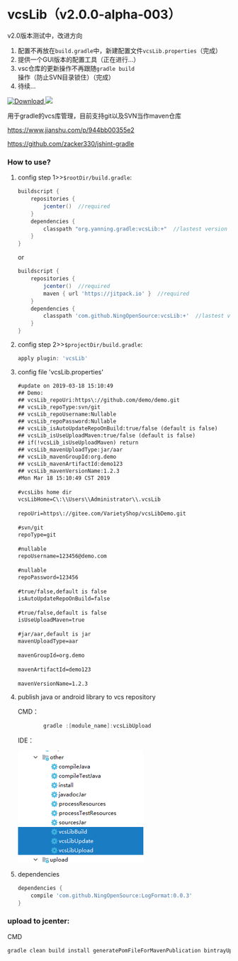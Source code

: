 # vcsLib（v2.0.0-alpha-003）

v2.0版本测试中，改进方向
1. 配置不再放在`build.gradle`中，新建配置文件`vcsLib.properties`（完成）
1. 提供一个GUI版本的配置工具（正在进行...）
1. vsc仓库的更新操作不再跟随`gradle build`操作（防止SVN目录锁住）（完成）
1. 待续...





[![Download](https://api.bintray.com/packages/ningopensource/maven/vcsLib/images/download.svg) ](https://bintray.com/ningopensource/maven/vcsLib)
[![](https://jitpack.io/v/NingOpenSource/vcsLib.svg)](https://jitpack.io/#NingOpenSource/vcsLib)


用于gradle的vcs库管理，目前支持git以及SVN当作maven仓库

https://www.jianshu.com/p/944bb00355e2

https://github.com/zacker330/jshint-gradle
### How to use?

1. config step 1>>`$rootDir/build.gradle`:
    ```gradle
    buildscript {
        repositories {
            jcenter()  //required
        }
        dependencies {
            classpath "org.yanning.gradle:vcsLib:+"  //lastest version
        }
    }
    ```
    or
    ```gradle
    buildscript {
        repositories {
            jcenter()  //required
            maven { url 'https://jitpack.io' }  //required
        }
        dependencies {
            classpath 'com.github.NingOpenSource:vcsLib:+'  //lastest version
        }
    }
    ```        

1. config step 2>>`$projectDir/build.gradle`:
    
    ```gradle
    apply plugin: 'vcsLib'
    ```
1. config file 'vcsLib.properties'
    ```properties
    #update on 2019-03-18 15:10:49
    ## Demo:
    ## vcsLib_repoUri:https\://github.com/demo/demo.git
    ## vcsLib_repoType:svn/git
    ## vcsLib_repoUsername:Nullable
    ## vcsLib_repoPassword:Nullable
    ## vcsLib_isAutoUpdateRepoOnBuild:true/false (default is false)
    ## vcsLib_isUseUploadMaven:true/false (default is false)
    ## if(!vcsLib_isUseUploadMaven) return
    ## vcsLib_mavenUploadType:jar/aar
    ## vcsLib_mavenGroupId:org.demo
    ## vcsLib_mavenArtifactId:demo123
    ## vcsLib_mavenVersionName:1.2.3
    #Mon Mar 18 15:10:49 CST 2019
    
    #vcsLibs home dir
    vcsLibHome=C\:\\Users\\Administrator\\.vcsLib
    
    repoUri=https\://gitee.com/VarietyShop/vcsLibDemo.git
    
    #svn/git
    repoType=git
    
    #nullable
    repoUsername=123456@demo.com
    
    #nullable
    repoPassword=123456
    
    #true/false,default is false
    isAutoUpdateRepoOnBuild=false
    
    #true/false,default is false
    isUseUploadMaven=true
    
    #jar/aar,default is jar
    mavenUploadType=aar
    
    mavenGroupId=org.demo
    
    mavenArtifactId=demo123
    
    mavenVersionName=1.2.3
    
    ```
 
        
1. publish java or android library to vcs repository
    
    CMD：
    ```gradle    
            gradle :[module_name]:vcsLibUpload
    ```
    IDE：
        
    ![](./pic/20180319110507.png)
        
1. dependencies
    ```gradle        
    dependencies {
        compile 'com.github.NingOpenSource:LogFormat:0.0.3'
    }
    ```

### upload to jcenter:

CMD
```gradle    
gradle clean build install generatePomFileForMavenPublication bintrayUpload -PbintrayUser=[username] -PbintrayKey=[userkey] -PdryRun=false
```        

